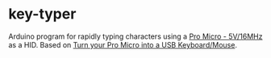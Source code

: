 # key-typer
Arduino program for rapidly typing characters using a [Pro Micro - 5V/16MHz](https://www.sparkfun.com/products/12640) as a HID. Based on [Turn your Pro Micro into a USB Keyboard/Mouse](https://www.sparkfun.com/tutorials/337).
